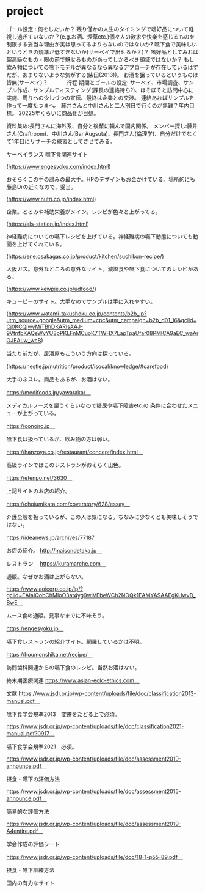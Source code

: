 # project
ゴール設定 : 
何をしたいか？
残り僅かの人生のタイミングで嗜好品について軽視し過ぎていないか？(e.g.お酒、煙草etc.)個々人の欲求や快楽を感じるものを制限する妥当な理由が実は思ってるよりもないのではないか?
嚥下食で美味しいというときの規準が低すぎないか(サーベイで出せるか？)？
嗜好品としてみれば超高級なもの・眼の前で魅せるものがあってしかるべき領域ではないか？
もし飲み物についての嚥下モデルが異なるなら異なるアプローチが存在しているはずだが、あまりないような気がする(柴田(2013))。
お酒を狙っているというものは皆無(サーベイ)？　　
　
行程
期間とゴールの設定:
サーベイ、市場調査、サンプル作成、サンプルティスティング(課長の連絡待ち?)、ほそぼそと訪問中心に実施、周りへの少しづつの宣伝、最終は企業との交渉。
連絡あればサンプルを作って一度たつまへ。
藤井さんと中川さんと二人別日で行くのが無難？年内目標。
20225年くらいに商品化が目処。


資料集め:長門さんに海外系、自分と後輩に頼んで国内関係。
メンバー探し:藤井さん(Craftroom)、中川さん(Bar Augsuta)、長門さん(倫理学)、自分だけでなくて1年目にリサーチの練習としてさせてみる。

サーベイランス
嚥下食関連サイト

(https://www.engesyoku.com/index.html)

おそらくこの手の試みの最大手。HPのデザインもお金かけている。場所的にも藤島Drの近くなので、妥当。

(https://www.nutri.co.jp/index.html)

企業。とろみや補助栄養がメイン。レシピが色々と上がってる。

(https://als-station.jp/index.html)

神経難病についての嚥下レシピを上げている。神経難病の嚥下動態についても動画を上げてくれている。

(https://ene.osakagas.co.jp/product/kitchen/suchikon-recipe/) 

大阪ガス。意外なところの意外なサイト。減塩食や嚥下食についてのレシピがある。

(https://www.kewpie.co.jp/udfood/)

キューピーのサイト。大手なのでサンプルは手に入れやすい。

(https://www.watami-takushoku.co.jp/contents/b2b_lp?utm_source=google&utm_medium=cpc&utm_campaign=b2b_d01_16&gclid=Cj0KCQjwyMiTBhDKARIsAAJ-9VtnfbKAQeWvYU8pPKLFnMCuoK7TWHX7LapTpaUfar08PMlCA9aEC_waArOJEALw_wcB)　

当たり前だが、居酒屋もこういう方向は探っている。

(https://nestle.jp/nutrition/product/isocal/knowledge/#carefood)　

大手のネスレ。商品もあるが、お酒はない。

https://medifoods.jp/yawaraka/　

メディカルフーズを謳うくらいなので糖尿や嚥下障害etc.の 条件に合わせたメニューが上がっている。

https://conoiro.jp　

嚥下食は扱っているが、飲み物の方は弱い。

https://hanzoya.co.jp/restaurant/concept/index.html　

高級ラインではこのレストランがおそらく出色。

https://etenpo.net/3630　

上記サイトのお店の紹介。

https://chojumikata.com/coverstory/628/essay　

介護全般を扱っているが、この人は気になる。ちなみに少なくとも美味しそうではない。

https://ideanews.jp/archives/77187　

お店の紹介。
http://maisondetaka.jp　

レストラン　
https://kuramarche.com　

通販。なぜかお酒は上がらない。

https://www.aoicorp.co.jp/lp/?gclid=EAIaIQobChMIoO3at4yg9wIVEbeWCh2NOQk1EAMYASAAEgKUwvD_BwE　

ムース食の通販。見事なまでに不味そう。

https://engesyoku.jp　

嚥下食レストランの紹介サイト。網羅しているかは不明。

https://houmonshika.net/recipe/　

訪問歯科関連からの嚥下食のレシピ。当然お酒はない。

終末期医療関連
https://www.asian-eolc-ethics.com　

文献
https://www.jsdr.or.jp/wp-content/uploads/file/doc/classification2013-manual.pdf　

嚥下食学会規準2013　変遷をたどる上で必須。

https://www.jsdr.or.jp/wp-content/uploads/file/doc/classification2021-manual.pdf?0917　

嚥下食学会規準2021　必須。

https://www.jsdr.or.jp/wp-content/uploads/file/doc/assessment2019-announce.pdf　

摂食・嚥下の評価方法

https://www.jsdr.or.jp/wp-content/uploads/file/doc/assessment2015-announce.pdf　

簡易的な評価方法

https://www.jsdr.or.jp/wp-content/uploads/file/doc/assessment2019-A4entire.pdf　

学会作成の評価シート　

https://www.jsdr.or.jp/wp-content/uploads/file/doc/18-1-p55-89.pdf　

摂食・嚥下訓練方法
　

国内の有力なサイト
